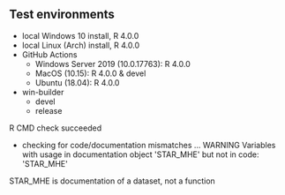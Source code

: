 ## Test environments

- local Windows 10 install, R 4.0.0
- local Linux (Arch) install, R 4.0.0
- GitHub Actions
   - Windows Server 2019 (10.0.17763): R 4.0.0
   - MacOS (10.15): R 4.0.0 & devel
   - Ubuntu (18.04): R 4.0.0
- win-builder
   - devel
   - release

R CMD check succeeded


* checking for code/documentation mismatches ... WARNING
Variables with usage in documentation object 'STAR_MHE' but not in code:
  'STAR_MHE'
  
STAR_MHE is documentation of a dataset, not a function
